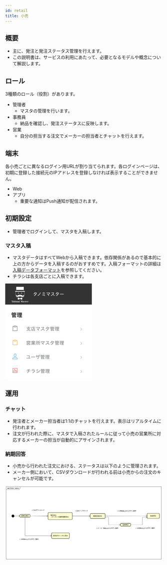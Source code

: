 ```yaml
---
id: retail
title: 小売
---
```



## 概要

- 主に、発注と発注ステータス管理を行えます。
- この説明書は、サービスの利用にあたって、必要となるモデルや概念について解説します。

## ロール

3種類のロール（役割）があります。

- 管理者
  - マスタの管理を行います。
- 事務員
  - 納品を確認し、発注ステータスに反映します。
- 営業
  - 自分の担当する注文でメーカーの担当者とチャットを行えます。

## 端末

各小売ごとに異なるログイン用URLが割り当てられます。各ログインページは、初期に登録した接続元のIPアドレスを登録しなければ表示することができません。

- Web
- アプリ
  - 重要な通知はPush通知が配信されます。


## 初期設定

- 管理者でログインして、マスタを入稿します。

### マスタ入稿

- マスタデータはすべてWebから入稿できます。依存関係があるので基本的に上の方からデータを入稿するのがおすすめです。入稿フォーマットの詳細は[入稿データフォーマット](csv.md)を参照してください。
- チラシは各支店ごとに入稿できます。

![小売メニュー](assets/retail_menu.png)


## 運用

### チャット

- 発注者とメーカー担当者は1:1のチャットを行えます。表示はリアルタイムに行われます。
- 注文が行われた際に、マスタで入稿されたルールに従って小売の営業所に対応するメーカーの担当が自動的にアサインされます。


### 納期回答

- 小売から行われた注文における、ステータスは以下のように管理されます。
- メーカー側において、CSVダウンロードが行われる前は小売からの注文のキャンセルが可能です。

![受注ステータス](assets/order_activity.png)


